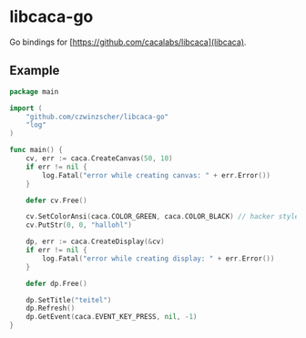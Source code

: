 # libcaca-go
Go bindings for [https://github.com/cacalabs/libcaca](libcaca).

## Example
```go
package main

import (
	"github.com/czwinzscher/libcaca-go"
	"log"
)

func main() {
	cv, err := caca.CreateCanvas(50, 10)
	if err != nil {
		log.Fatal("error while creating canvas: " + err.Error())
	}

	defer cv.Free()

	cv.SetColorAnsi(caca.COLOR_GREEN, caca.COLOR_BLACK) // hacker style
	cv.PutStr(0, 0, "hallohl")

	dp, err := caca.CreateDisplay(&cv)
	if err != nil {
		log.Fatal("error while creating display: " + err.Error())
	}

	defer dp.Free()

	dp.SetTitle("teitel")
	dp.Refresh()
	dp.GetEvent(caca.EVENT_KEY_PRESS, nil, -1)
}
```
